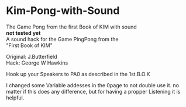 # Kim-Pong-with-Sound
The Game Pong from the first Book of KIM with sound <br>
**not tested yet**<br>
A sound hack for the Game PingPong from the <br>
"First Book of KIM"<br>

Original: J.Butterfield<br>
Hack:  George W Hawkins<br>

Hook up your Speakers to PA0 as described in the 1st.B.O.K

I changed some Variable addesses in the 0page to not double use it. no matter if this does any difference, but for having a propper Listening it is helpful.
